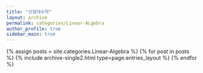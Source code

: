 ```yaml
---
title: "선형대수학"
layout: archive
permalink: categories/Linear-ALgebra
author_profile: true
sidebar_main: true
---
```



{% assign posts = site.categories.Linear-Algebra %}
{% for post in posts %} {% include archive-single2.html type=page.entries_layout %} {% endfor %}